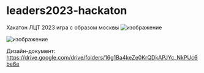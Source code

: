 # leaders2023-hackaton
 
Хакатон ЛЦТ 2023 игра с образом москвы
![изображение](https://github.com/MayNor1337/leaders2023-hackaton/assets/80977287/407161b3-f10a-47cb-846c-f6c8b0b6bd2f)

![изображение](https://github.com/MayNor1337/leaders2023-hackaton/assets/80977287/71f84ab9-2d45-4232-b5fb-ede4ac2e0dda)

Дизайн-документ: https://drive.google.com/drive/folders/16g1Ba4keZe0KrQDkAPJYc_NkPUc6be6e
